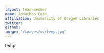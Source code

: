 ```yaml
---
layout: team-member
name: Jonathan Cain
affiliation: University of Oregon Libraries
twitter: 
github: 
image: "/images/oc/temp.jpg"
---
```


temp